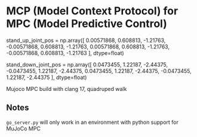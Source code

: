 # MCP (Model Context Protocol) for MPC (Model Predictive Control)

stand_up_joint_pos = np.array([
    0.00571868, 0.608813, -1.21763, -0.00571868, 0.608813, -1.21763,
    0.00571868, 0.608813, -1.21763, -0.00571868, 0.608813, -1.21763
],
                              dtype=float)

stand_down_joint_pos = np.array([
    0.0473455, 1.22187, -2.44375, -0.0473455, 1.22187, -2.44375, 0.0473455,
    1.22187, -2.44375, -0.0473455, 1.22187, -2.44375
],
                                dtype=float)

Mujoco MPC build with clang 17, quadruped walk

## Notes

`go_server.py` will only work in an environment with python support for MuJoCo MPC